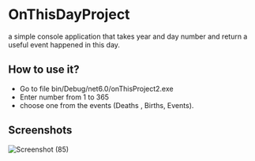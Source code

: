 # OnThisDayProject
a simple console application that takes year and day number and return a useful event happened in this day.

## How to use it?
  - Go to file bin/Debug/net6.0/onThisProject2.exe
  - Enter number from 1 to 365
  - choose one from the events (Deaths , Births, Events).
  

## Screenshots 


![Screenshot (85)](https://user-images.githubusercontent.com/64488184/193568934-cd8db21f-2d8e-4ef1-a52f-0770b7de514f.png)
